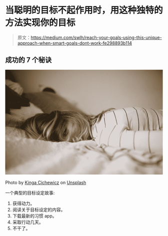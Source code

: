 # 当聪明的目标不起作用时，用这种独特的方法实现你的目标

> 原文：<https://medium.com/swlh/reach-your-goals-using-this-unique-approach-when-smart-goals-dont-work-fe298893b114>

## 成功的 7 个秘诀

![](img/3a11fc13dcabb1fedcf77046a47474f3.png)

Photo by [Kinga Cichewicz](https://unsplash.com/@all_who_wander?utm_source=medium&utm_medium=referral) on [Unsplash](https://unsplash.com?utm_source=medium&utm_medium=referral)

一个典型的目标设定故事:

1.  获得动力。
2.  阅读关于目标设定的内容。
3.  下载最新的习惯 app。
4.  采取行动几天。
5.  不干了。
